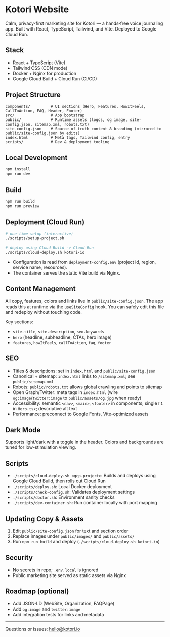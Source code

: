 # Kotori Website

Calm, privacy-first marketing site for Kotori — a hands‑free voice journaling app. Built with React, TypeScript, Tailwind, and Vite. Deployed to Google Cloud Run.

## Stack
- React + TypeScript (Vite)
- Tailwind CSS (CDN mode)
- Docker + Nginx for production
- Google Cloud Build + Cloud Run (CI/CD)

## Project Structure
```
components/         # UI sections (Hero, Features, HowItFeels, CallToAction, FAQ, Header, Footer)
src/                # App bootstrap
public/             # Runtime assets (logos, og image, site-config.json, sitemap.xml, robots.txt)
site-config.json    # Source-of-truth content & branding (mirrored to public/site-config.json by edits)
index.html          # Meta tags, Tailwind config, entry
scripts/            # Dev & deployment tooling
```

## Local Development
```bash
npm install
npm run dev
```

## Build
```bash
npm run build
npm run preview
```

## Deployment (Cloud Run)
```bash
# one-time setup (interactive)
./scripts/setup-project.sh

# deploy using Cloud Build -> Cloud Run
./scripts/cloud-deploy.sh kotori-io
```
- Configuration is read from `deployment-config.env` (project id, region, service name, resources).
- The container serves the static Vite build via Nginx.

## Content Management
All copy, features, colors and links live in `public/site-config.json`. The app reads this at runtime via the `useSiteConfig` hook. You can safely edit this file and redeploy without touching code.

Key sections:
- `site.title`, `site.description`, `seo.keywords`
- `hero` (headline, subheadline, CTAs, hero image)
- `features`, `howItFeels`, `callToAction`, `faq`, `footer`

## SEO
- Titles & descriptions: set in `index.html` and `public/site-config.json`
- Canonical + sitemap: `index.html` links to `/sitemap.xml`; see `public/sitemap.xml`
- Robots: `public/robots.txt` allows global crawling and points to sitemap
- Open Graph/Twitter: meta tags in `index.html` (wire `og:image`/`twitter:image` to `public/assets/og.jpg` when ready)
- Accessibility: semantic `<nav>`, `<main>`, `<footer>` in components; single `h1` in `Hero.tsx`; descriptive alt text
- Performance: preconnect to Google Fonts, Vite-optimized assets

## Dark Mode
Supports light/dark with a toggle in the header. Colors and backgrounds are tuned for low-stimulation viewing.

## Scripts
- `./scripts/cloud-deploy.sh <gcp-project>`: Builds and deploys using Google Cloud Build, then rolls out Cloud Run
- `./scripts/deploy.sh`: Local Docker deployment
- `./scripts/check-config.sh`: Validates deployment settings
- `./scripts/doctor.sh`: Environment sanity checks
- `./scripts/dev-container.sh`: Run container locally with port mapping

## Updating Copy & Assets
1. Edit `public/site-config.json` for text and section order
2. Replace images under `public/images/` and `public/assets/`
3. Run `npm run build` and deploy (`./scripts/cloud-deploy.sh kotori-io`)

## Security
- No secrets in repo; `.env.local` is ignored
- Public marketing site served as static assets via Nginx

## Roadmap (optional)
- Add JSON‑LD (WebSite, Organization, FAQPage)
- Add `og:image` and `twitter:image`
- Add integration tests for links and metadata

---
Questions or issues: hello@kotori.io 